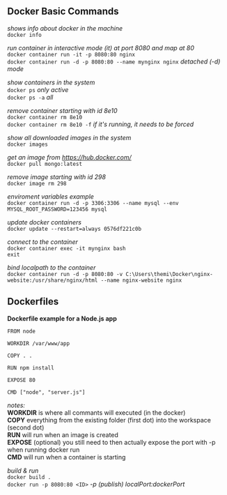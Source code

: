 ## Docker Basic Commands

_shows info about docker in the machine_  
`docker info` 

_run container in interactive mode (it) at port 8080 and map at 80_  
`docker container run -it -p 8080:80 nginx`  
`docker container run -d -p 8080:80 --name mynginx nginx` _detached (-d) mode_

_show containers in the system_  
`docker ps` _only active_  
`docker ps -a` _all_  

_remove container starting with id 8e10_  
`docker container rm 8e10`   
`docker container rm 8e10 -f` _if it's running, it needs to be forced_

_show all downloaded images in the system_  
`docker images`  

_get an image from https://hub.docker.com/_  
`docker pull mongo:latest`

_remove image starting with id 298_  
`docker image rm 298` 

_enviroment variables example_  
`docker container run -d -p 3306:3306 --name mysql --env MYSQL_ROOT_PASSWORD=123456 mysql`

_update docker containers_  
`docker update --restart=always 0576df221c0b`

_connect to the container_  
`docker container exec -it mynginx bash`  
`exit`

_bind localpath to the container_  
`docker container run -d -p 8080:80 -v C:\Users\themi\Docker\nginx-website:/usr/share/nginx/html --name nginx-website nginx`

## Dockerfiles

__Dockerfile example for a Node.js app__

`FROM node`

`WORKDIR /var/www/app`

`COPY . .`

`RUN npm install`

`EXPOSE 80`

`CMD ["node", "server.js"]`

_notes:_  
__WORKDIR__ is where all commants will executed (in the docker)  
__COPY__ everything from the existing folder (first dot) into the workspace (second dot)  
__RUN__ will run when an image is created  
__EXPOSE__ (optional) you still need to then actually expose the port with -p when running docker run  
__CMD__ will run when a container is starting  

_build & run_  
`docker build .`  
`docker run -p 8080:80 <ID>` _-p (publish) localPort:dockerPort_
